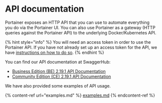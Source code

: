 # API documentation

Portainer exposes an HTTP API that you can use to automate everything you do via the Portainer UI. You can also use Portainer as a gateway (HTTP queries against the Portainer API) to the underlying Docker/Kubernetes API.

{% hint style="info" %}
You will need an access token in order to use the Portainer API. If you have not already set up an access token for the API, we have [instructions on how to do so](access.md).
{% endhint %}

You can find our API documentation at SwaggerHub:

* [Business Edition (BE) 2.19.1 API Documentation](https://app.swaggerhub.com/apis/portainer/portainer-ee/2.19.1)
* [Community Edition (CE) 2.19.1 API Documentation](https://app.swaggerhub.com/apis/portainer/portainer-ce/2.19.1)

We have also provided some examples of API usage.

{% content-ref url="examples.md" %}
[examples.md](examples.md)
{% endcontent-ref %}

